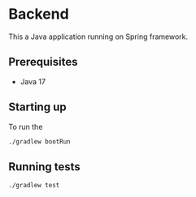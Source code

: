 # Backend

This a Java application running on Spring framework.
## Prerequisites

 - Java 17

## Starting up

To run the 
```bash
./gradlew bootRun
```

## Running tests

```bash
./gradlew test
```
